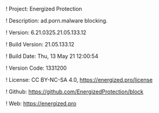 ! Project: Energized Protection

! Description: ad.porn.malware blocking.

! Version: 6.21.0325.21.05.133.12

! Build Version: 21.05.133.12

! Build Date: Thu, 13 May 21 12:00:54

! Version Code: 1331200

! License: CC BY-NC-SA 4.0, https://energized.pro/license

! Github: https://github.com/EnergizedProtection/block

! Web: https://energized.pro
